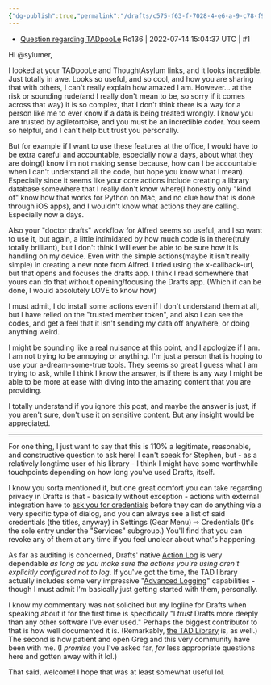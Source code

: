 ```yaml
---
{"dg-publish":true,"permalink":"/drafts/c575-f63-f-7028-4-e6-a-9-c78-f9-adf-273-c8-c9/","dgHomeLink":true,"dgPassFrontmatter":false}
---
```


- [Question regarding TADpooLe](https://forums.getdrafts.com/t/question-regarding-tadpoole/12991)
Ro136 | 2022-07-14 15:04:37 UTC | #1

Hi @sylumer,

I looked at your TADpooLe and ThoughtAsylum links, and it looks incredible. Just totally in awe.
Looks so useful, and so cool, and how you are sharing that with others, I can't really explain how amazed I am.
However... at the risk or sounding rude(and I really don't mean to be, so sorry if it comes across that way) it is so complex, that I don't think there is a way for a person like me to ever know if a data is being treated wrongly. I know you are trusted by agiletortoise, and you must be an incredible coder.
You seem so helpful, and I can't help but trust you personally.

But for example if I want to use these features at the office, I would have to be extra careful and accountable, especially now a days, about what they are doing(I know i'm not making sense because, how can I be accountable when I can't understand all the code, but hope you know what I mean). Especially since it seems like your core actions include creating a library database somewhere that I really don't know where(I honestly only "kind of" know how that works for Python on Mac, and no clue how that is done through iOS apps), and I wouldn't know what actions they are calling.
Especially now a days.

Also your "doctor drafts" workflow for Alfred seems so useful, and I so want to use it, but again, a little intimidated by how much code is in there(truly totally brilliant), but I don't think I will ever be able to be sure how it is handling on my device.
Even with the simple actions(maybe it isn't really simple) in creating a new note from Alfred. I tried using the x-callback-url, but that opens and focuses the drafts app. I think I read somewhere that yours can do that without opening/focusing the Drafts app.
(Which if can be done, I would absolutely LOVE to know how)

I must admit, I do install some actions even if I don't understand them at all, but I have relied on the "trusted member token", and also I can see the codes, and get a feel that it isn't sending my data off anywhere, or doing anything weird.


I might be sounding like a real nuisance at this point, and I apologize if I am. I am not trying to be annoying or anything. I'm just a person that is hoping to use your a-dream-some-true tools. They seems so great
I guess what I am trying to ask, while I think I know the answer, is if there is any way I might be able to be more at ease with diving into the amazing content that you are providing.

I totally understand if you ignore this post, and maybe the answer is just, if you aren't sure, don't use it on sensitive content. But any insight would be appreciated.

-------------------------

For one thing, I just want to say that this is 110% a legitimate, reasonable, and constructive question to ask here! I can't speak for Stephen, but - as a relatively longtime user of his library - I think I might have some worthwhile touchpoints depending on how long you've used Drafts, itself.

I know you sorta mentioned it, but one great comfort you can take regarding privacy in Drafts is that - basically without exception - actions with external integration have to [ask you for credentials](https://docs.getdrafts.com/docs/settings/credentials) before they can do anything via a very specific type of dialog, and you can always see a list of said credentials (the titles, anyway) in Settings (Gear Menu) ⇨ Credentials (It's the sole entry under the "Services" subgroup.) You'll find that you can revoke any of them at any time if you feel unclear about what's happening.

As far as auditing is concerned, Drafts' native [Action Log](https://docs.getdrafts.com/docs/actions/action-log) is very dependable *as long as you make sure the actions you're using aren't explicitly configured not to log*. If you've got the time, the TAD library actually includes some very impressive "[Advanced Logging](https://www.thoughtasylum.com/2020/07/25/drafts-advanced-logging/)" capabilities - though I must admit I'm basically just getting started with them, personally.

I know my commentary was not solicited but my logline for Drafts when speaking about it for the first time is specifically "I *trust* Drafts more deeply than any other software I've ever used." Perhaps the biggest contributor to that is how well documented it is. (Remarkably, [the TAD Library](https://tadpole.thoughtasylum.com) is, as well.) The second is how patient and open Greg and this very community have been with me. (I *promise* you I've asked far, *far* less appropriate questions here and gotten away with it lol.)

That said, welcome! I hope that was at least somewhat useful lol. 
